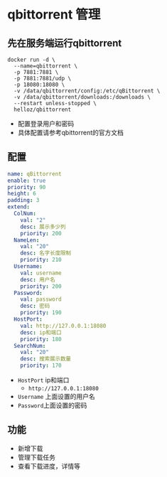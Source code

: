 # qbittorrent 管理

## 先在服务端运行qbittorrent

```shell
docker run -d \
  --name=qbittorrent \
  -p 7881:7881 \
  -p 7881:7881/udp \
  -p 18080:18080 \
  -v /data/qbittorrent/config:/etc/qBittorrent \
  -v /data/qbittorrent/downloads:/downloads \
  --restart unless-stopped \
  helloz/qbittorrent
```
- 配置登录用户和密码
- 具体配置请参考qbittorrent的官方文档


## 配置

```yaml
name: qBittorrent
enable: true
priority: 90
height: 6
padding: 3
extend:
  ColNum:
    val: "2"
    desc: 展示多少列
    priority: 200
  NameLen:
    val: "20"
    desc: 名字长度限制
    priority: 210
  Username:
    val: username
    desc: 用户名
    priority: 200
  Password:
    val: password
    desc: 密码
    priority: 190
  HostPort:
    val: http://127.0.0.1:18080
    desc: ip和端口
    priority: 180
  SearchNum:
    val: "20"
    desc: 搜索展示数量
    priority: 170
```

- `HostPort` ip和端口
  - `http://127.0.0.1:18080`
- `Username` 上面设置的用户名
- `Password`上面设置的密码


## 功能
- 新增下载
- 管理下载任务
- 查看下载进度，详情等
